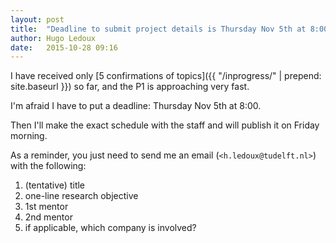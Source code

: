 ```yaml
---
layout: post
title:  "Deadline to submit project details is Thursday Nov 5th at 8:00"
author: Hugo Ledoux
date:   2015-10-28 09:16
---
```


I have received only [5 confirmations of topics]({{ "/inprogress/" | prepend: site.baseurl }}) so far, and the P1 is approaching very fast.

I'm afraid I have to put a deadline: Thursday Nov 5th at 8:00.

Then I'll make the exact schedule with the staff and will publish it on Friday morning.

As a reminder, you just need to send me an email (`<h.ledoux@tudelft.nl>`) with the following:

  1. (tentative) title
  2. one-line research objective 
  3. 1st mentor
  4. 2nd mentor
  5. if applicable, which company is involved?























